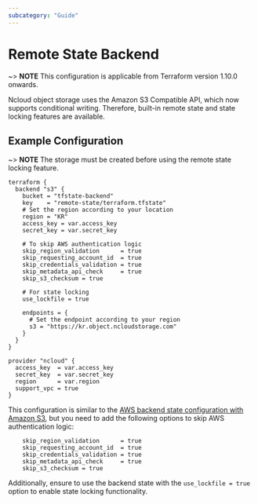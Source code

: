 ```yaml
---
subcategory: "Guide"
---
```


# Remote State Backend

~> **NOTE** This configuration is applicable from Terraform version 1.10.0 onwards.

Ncloud object storage uses the Amazon S3 Compatible API, which now supports conditional writing. Therefore, built-in remote state and state locking features are available.

## Example Configuration

~> **NOTE** The storage must be created before using the remote state locking feature.

```hcl
terraform {
  backend "s3" {
    bucket = "tfstate-backend"
    key    = "remote-state/terraform.tfstate"
    # Set the region according to your location
    region = "KR"
    access_key = var.access_key
    secret_key = var.secret_key

    # To skip AWS authentication logic
    skip_region_validation      = true
    skip_requesting_account_id  = true
    skip_credentials_validation = true
    skip_metadata_api_check     = true
    skip_s3_checksum = true

    # For state locking
    use_lockfile = true

    endpoints = {
      # Set the endpoint according to your region
      s3 = "https://kr.object.ncloudstorage.com"
    }
  }
}

provider "ncloud" {
  access_key  = var.access_key
  secret_key  = var.secret_key
  region      = var.region
  support_vpc = true
}
```

This configuration is similar to the [AWS backend state configuration with Amazon S3](https://developer.hashicorp.com/terraform/language/backend/s3), but you need to add the following options to skip AWS authentication logic:

```hcl
    skip_region_validation      = true
    skip_requesting_account_id  = true
    skip_credentials_validation = true
    skip_metadata_api_check     = true
    skip_s3_checksum = true
```

Additionally, ensure to use the backend state with the `use_lockfile = true` option to enable state locking functionality.